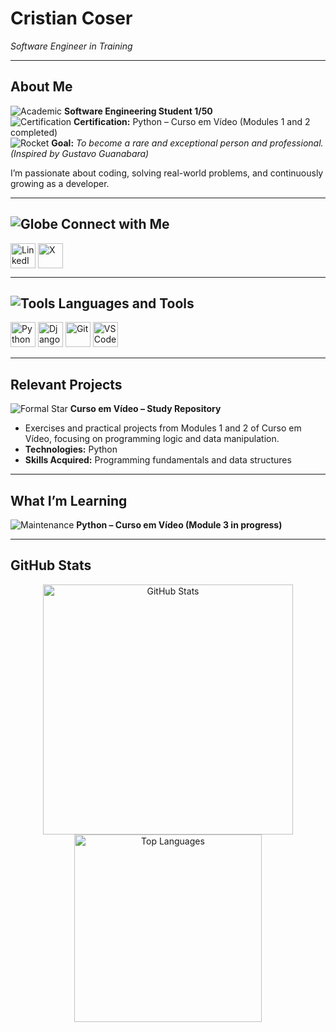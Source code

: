 # Cristian Coser  
*Software Engineer in Training*

---

## About Me  
![Academic](https://img.icons8.com/color/26/000000/student-male.png) **Software Engineering Student 1/50**  
![Certification](https://img.icons8.com/color/26/000000/certificate.png) **Certification:** Python – Curso em Vídeo (Modules 1 and 2 completed)  
![Rocket](https://img.icons8.com/color/26/000000/rocket.png) **Goal:** *To become a rare and exceptional person and professional. (Inspired by Gustavo Guanabara)*  

I’m passionate about coding, solving real-world problems, and continuously growing as a developer.

---

## ![Globe](https://img.icons8.com/color/26/000000/globe--v1.png) Connect with Me  
<p align="left">
<a href="https://www.linkedin.com/in/tiago-cristian-coser-207617356/" target="_blank"><img align="center" src="https://img.icons8.com/color/40/000000/linkedin.png" alt="LinkedIn" width="40" height="40"/></a>  
<a href="https://x.com/criscoserr" target="_blank"><img align="center" src="https://img.icons8.com/color/40/000000/twitterx.png" alt="X" width="40" height="40"/></a>  
</p>

---

## ![Tools](https://img.icons8.com/ios-filled/26/4a90e2/settings.png) Languages and Tools  
<p align="left">
<a href="https://www.python.org" target="_blank" rel="noreferrer"><img src="https://img.icons8.com/color/40/000000/python.png" alt="Python" width="40" height="40"/></a>  
<a href="https://www.djangoproject.com/" target="_blank" rel="noreferrer"><img src="https://img.icons8.com/color/40/000000/django.png" alt="Django" width="40" height="40"/></a>  
<a href="https://git-scm.com/" target="_blank" rel="noreferrer"><img src="https://img.icons8.com/color/40/000000/git.png" alt="Git" width="40" height="40"/></a>  
<a href="https://code.visualstudio.com/" target="_blank" rel="noreferrer"><img src="https://img.icons8.com/color/40/000000/visual-studio-code-2019.png" alt="VSCode" width="40" height="40"/></a>  
</p>

---

## Relevant Projects  
![Formal Star](https://img.icons8.com/ios-filled/20/4a90e2/star--v1.png) **Curso em Vídeo – Study Repository**  
- Exercises and practical projects from Modules 1 and 2 of Curso em Vídeo, focusing on programming logic and data manipulation.  
- **Technologies:** Python  
- **Skills Acquired:** Programming fundamentals and data structures  

---

## What I’m Learning  
![Maintenance](https://img.icons8.com/color/26/000000/maintenance.png) **Python – Curso em Vídeo (Module 3 in progress)**  

---

## GitHub Stats  
<div align="center">
  <img src="https://github-readme-stats.vercel.app/api?username=criscoser&show_icons=true&theme=dracula" alt="GitHub Stats" width="400"/>  
  <br>  
  <img src="https://github-readme-stats.vercel.app/api/top-langs/?username=criscoser&layout=compact&theme=dracula" alt="Top Languages" width="300"/>
</div>
